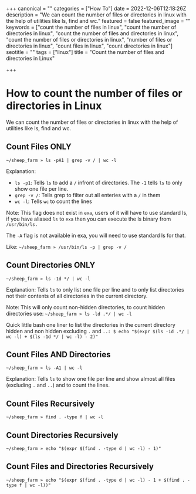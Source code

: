 +++
canonical = ""
categories = ["How To"]
date = 2022-12-06T12:18:26Z
description = "We can count the number of files or directories in linux with the help of utilities like ls, find and wc."
featured = false
featured_image = ""
keywords = ["count the number of files in linux", "count the number of directories in linux", "count the number of files and directories in linux", "count the number of files or directories in linux", "number of files or directories in linux", "count files in linux", "count directories in linux"]
seotitle = ""
tags = ["linux"]
title = "Count the number of files and directories in Linux"

+++
# How to count the number of files or directories in Linux

We can count the number of files or directories in linux with the help of utilities like ls, find and wc.

## Count Files ONLY

`~/sheep_farm » ls -pA1 | grep -v / | wc -l`

Explanation:

* `ls -p1`: Tells `ls` to add a `/` infront of directories. The `-1` tells `ls` to only show one file per line.
* `grep -v /`: Tells grep to filter out all enteries with a `/` in them
* `wc -l`: Tells `wc` to count the lines

Note: This flag does not exist in `exa`, users of it will have to use standard ls, if you have aliased `ls` to `exa` then you can execute the ls binary from `/usr/bin/ls.`

The `-A` flag is not available in exa, you will need to use standard ls for that.

Like: `~/sheep_farm » /usr/bin/ls -p | grep -v /`

## Count Directories ONLY

`~/sheep_farm » ls -1d */ | wc -l`

Explanation: Tells `ls` to only list one file per line and to only list directories not their contents of all directories in the current directory.

Note: This will only count non-hidden directories, to count hidden directories use: `~/sheep_farm » ls -ld .*/ | wc -l`

Quick little bash one liner to list the directories in the current directory hidden and non hidden excluding `.` and `..: $ echo "$(expr $(ls -1d .*/ | wc -l) + $(ls -1d */ | wc -l) - 2)"`

## Count Files AND Directories

`~/sheep_farm » ls -A1 | wc -l`

Explanation: Tells `ls` to show one file per line and show almost all files (excluding `.` and `..`) and to count the lines.

## Count Files Recursively

`~/sheep_farm » find . -type f | wc -l`

## Count Directories Recursively

`~/sheep_farm » echo "$(expr $(find . -type d | wc -l) - 1)"`

## Count Files and Directories Recursively

`~/sheep_farm » echo "$(expr $(find . -type d | wc -l) - 1 + $(find . -type f | wc -l))"`
